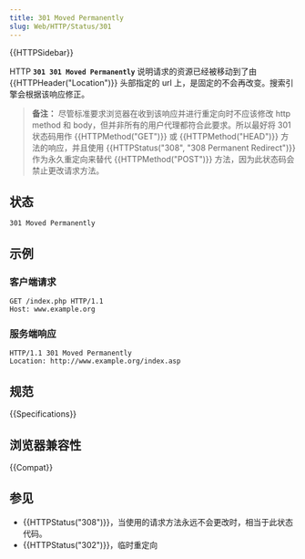 ```yaml
---
title: 301 Moved Permanently
slug: Web/HTTP/Status/301
---
```


{{HTTPSidebar}}

HTTP **`301 301 Moved Permanently`** 说明请求的资源已经被移动到了由 {{HTTPHeader("Location")}} 头部指定的 url 上，是固定的不会再改变。搜索引擎会根据该响应修正。

> **备注：** 尽管标准要求浏览器在收到该响应并进行重定向时不应该修改 http method 和 body，但并非所有的用户代理都符合此要求。所以最好将 301 状态码用作 {{HTTPMethod("GET")}} 或 {{HTTPMethod("HEAD")}} 方法的响应，并且使用 {{HTTPStatus("308", "308 Permanent Redirect")}} 作为永久重定向来替代 {{HTTPMethod("POST")}} 方法，因为此状态码会禁止更改请求方法。

## 状态

```plain
301 Moved Permanently
```

## 示例

### 客户端请求

```plain
GET /index.php HTTP/1.1
Host: www.example.org
```

### 服务端响应

```plain
HTTP/1.1 301 Moved Permanently
Location: http://www.example.org/index.asp
```

## 规范

{{Specifications}}

## 浏览器兼容性

{{Compat}}

## 参见

- {{HTTPStatus("308")}}，当使用的请求方法永远不会更改时，相当于此状态代码。
- {{HTTPStatus("302")}}，临时重定向
